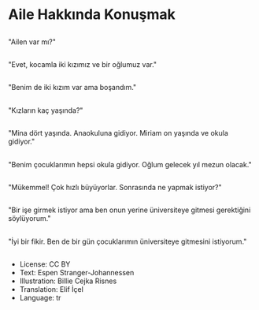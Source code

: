 # Aile Hakkında Konuşmak

##
"Ailen var mı?"

##
"Evet, kocamla iki kızımız ve bir oğlumuz var."

##
"Benim de iki kızım var ama boşandım."

##
"Kızların kaç yaşında?"

##
"Mina dört yaşında. Anaokuluna gidiyor. Miriam on yaşında ve okula gidiyor."

##
"Benim çocuklarımın hepsi okula gidiyor. Oğlum gelecek yıl mezun olacak."

##
"Mükemmel! Çok hızlı büyüyorlar. Sonrasında ne yapmak istiyor?"

##
"Bir işe girmek istiyor ama ben onun yerine üniversiteye gitmesi gerektiğini söylüyorum."

##
"İyi bir fikir. Ben de bir gün çocuklarımın üniversiteye gitmesini istiyorum."

##
* License: CC BY
* Text: Espen Stranger-Johannessen
* Illustration: Billie Cejka Risnes
* Translation: Elif İçel
* Language: tr
